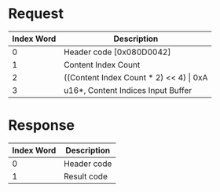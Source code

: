 # Request

| Index Word | Description                                |
|------------|--------------------------------------------|
| 0          | Header code \[0x080D0042\]                 |
| 1          | Content Index Count                        |
| 2          | ((Content Index Count \* 2) \<\< 4) \| 0xA |
| 3          | u16\*, Content Indices Input Buffer        |

# Response

| Index Word | Description |
|------------|-------------|
| 0          | Header code |
| 1          | Result code |